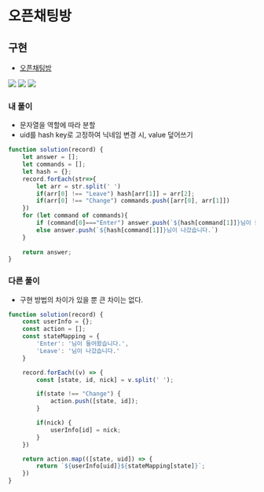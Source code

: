 
# 오픈채팅방

## 구현
  - [오픈채팅방](https://programmers.co.kr/learn/courses/30/lessons/42888)

  <img src="https://user-images.githubusercontent.com/62092665/138083519-7fe71804-82f6-4836-bf50-081c49ddcb31.png">

  <img src="https://user-images.githubusercontent.com/62092665/138083599-f0c1b0d5-71dc-474c-b27b-1402575256e3.png">

  <img src="https://user-images.githubusercontent.com/62092665/138083634-620ffa71-6dfb-4944-9fc9-7cee889a7cda.png">

### 내 풀이
  - 문자열을 역할에 따라 분할
  - uid를 hash key로 고정하여 닉네임 변경 시, value 덮어쓰기

```javascript
function solution(record) {
    let answer = [];
    let commands = [];
    let hash = {};
    record.forEach(str=>{
        let arr = str.split(' ')
        if(arr[0] !== "Leave") hash[arr[1]] = arr[2];
        if(arr[0] !== "Change") commands.push([arr[0], arr[1]])
    })
    for (let command of commands){
        if (command[0]==="Enter") answer.push(`${hash[command[1]]}님이 들어왔습니다.`)
        else answer.push(`${hash[command[1]]}님이 나갔습니다.`)
    }
    
    return answer;
}
```


### 다른 풀이
  - 구현 방법의 차이가 있을 뿐 큰 차이는 없다.

```javascript
function solution(record) {
    const userInfo = {};
    const action = [];
    const stateMapping = {
        'Enter': '님이 들어왔습니다.',
        'Leave': '님이 나갔습니다.'
    }

    record.forEach((v) => {
        const [state, id, nick] = v.split(' ');

        if(state !== "Change") {
            action.push([state, id]);
        }

        if(nick) {
            userInfo[id] = nick;
        }
    })

    return action.map(([state, uid]) => {
        return `${userInfo[uid]}${stateMapping[state]}`;    
    })
}  
```